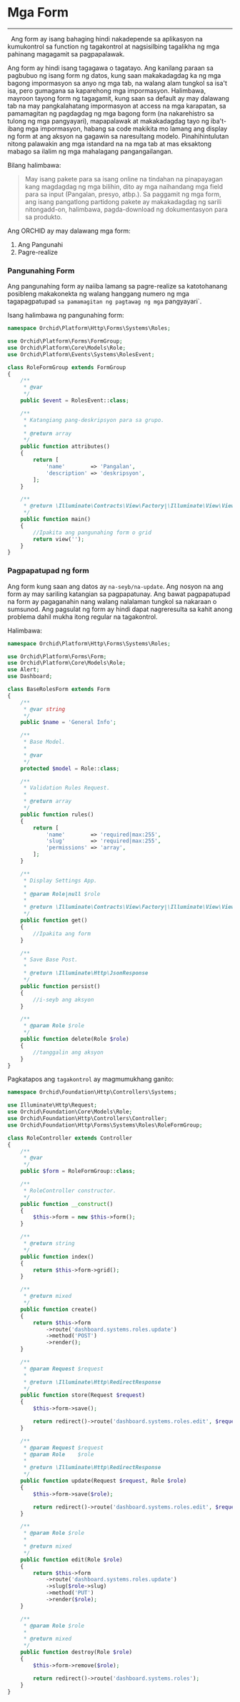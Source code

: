 # Mga Form
----------
 
Ang form ay isang bahaging hindi nakadepende sa aplikasyon na kumukontrol sa function ng tagakontrol at nagsisilbing tagalikha ng mga pahinang
magagamit sa pagpapalawak.

Ang form ay hindi isang tagagawa o tagatayo.
Ang kanilang paraan sa pagbubuo ng isang form ng datos, kung saan makakadagdag ka ng mga bagong impormasyon sa anyo ng mga tab,
na walang alam tungkol sa isa't isa, pero gumagana sa kaparehong mga impormasyon.
Halimbawa, mayroon tayong form ng tagagamit, kung saan sa default ay may dalawang tab
na may pangkalahatang impormasyon at access na mga karapatan, sa pamamagitan ng pagdagdag ng mga bagong form
(na nakarehistro sa tulong ng mga pangyayari), mapapalawak at makakadagdag tayo ng iba't-ibang mga impormasyon,
habang sa code makikita mo lamang ang display ng form at ang aksyon na gagawin sa naresultang modelo.
Pinahihintulutan nitong palawakin ang mga istandard na na mga tab at mas eksaktong mabago sa ilalim ng mga mahalagang pangangailangan.

Bilang halimbawa:

> May isang pakete para sa isang online na tindahan na pinapayagan kang magdagdag ng mga bilihin,
dito ay mga naihandang mga field para sa input (Pangalan, presyo, atbp.).
Sa paggamit ng mga form,
ang isang pangatlong partidong pakete ay makakadagdag ng sarili nitongadd-on, halimbawa, pagda-download ng dokumentasyon para sa produkto.


Ang ORCHID ay may dalawang mga form:

1. Ang Pangunahi
1. Pagre-realize

### Pangunahing Form

Ang pangunahing form ay naiiba lamang sa pagre-realize sa katotohanang posibleng makakonekta ng walang hanggang numero ng mga tagapagpatupad ` sa pamamagitan ng pagtawag ng mga ` pangyayari`.

Isang halimbawa ng pangunahing form:
```php
namespace Orchid\Platform\Http\Forms\Systems\Roles;

use Orchid\Platform\Forms\FormGroup;
use Orchid\Platform\Core\Models\Role;
use Orchid\Platform\Events\Systems\RolesEvent;

class RoleFormGroup extends FormGroup
{
    /**
     * @var
     */
    public $event = RolesEvent::class;

    /**
     * Katangiang pang-deskripsyon para sa grupo.
     *
     * @return array
     */
    public function attributes()
    {
        return [
            'name'        => 'Pangalan',
            'description' => 'deskripsyon',
        ];
    }

    /**
     * @return \Illuminate\Contracts\View\Factory|\Illuminate\View\View
     */
    public function main()
    {
        //Ipakita ang pangunahing form o grid
        return view('');
    }
}

```

### Pagpapatupad ng form

Ang form kung saan ang datos ay `na-seyb/na-update`. Ang nosyon na ang form ay may sariling katangian sa pagpapatunay.
Ang bawat pagpapatupad na form ay pagaganahin nang walang nalalaman tungkol sa nakaraan o sumsunod.
Ang pagsulat ng form ay hindi dapat nagreresulta sa kahit anong problema dahil mukha itong regular na tagakontrol.

Halimbawa:
```php
namespace Orchid\Platform\Http\Forms\Systems\Roles;

use Orchid\Platform\Forms\Form;
use Orchid\Platform\Core\Models\Role;
use Alert;
use Dashboard;

class BaseRolesForm extends Form
{
    /**
     * @var string
     */
    public $name = 'General Info';

    /**
     * Base Model.
     *
     * @var
     */
    protected $model = Role::class;

    /**
     * Validation Rules Request.
     *
     * @return array
     */
    public function rules()
    {
        return [
            'name'        => 'required|max:255',
            'slug'        => 'required|max:255',
            'permissions' => 'array',
        ];
    }

    /**
     * Display Settings App.
     *
     * @param Role|null $role
     *
     * @return \Illuminate\Contracts\View\Factory|\Illuminate\View\View
     */
    public function get()
    {
        //Ipakita ang form
    }

    /**
     * Save Base Post.
     *
     * @return \Illuminate\Http\JsonResponse
     */
    public function persist()
    {
        //i-seyb ang aksyon
    }

    /**
     * @param Role $role
     */
    public function delete(Role $role)
    {
        //tanggalin ang aksyon
    }
}

```

Pagkatapos ang `tagakontrol` ay magmumukhang ganito:

```php
namespace Orchid\Foundation\Http\Controllers\Systems;

use Illuminate\Http\Request;
use Orchid\Foundation\Core\Models\Role;
use Orchid\Foundation\Http\Controllers\Controller;
use Orchid\Foundation\Http\Forms\Systems\Roles\RoleFormGroup;

class RoleController extends Controller
{
    /**
     * @var
     */
    public $form = RoleFormGroup::class;

    /**
     * RoleController constructor.
     */
    public function __construct()
    {
        $this->form = new $this->form();
    }

    /**
     * @return string
     */
    public function index()
    {
        return $this->form->grid();
    }

    /**
     * @return mixed
     */
    public function create()
    {
        return $this->form
            ->route('dashboard.systems.roles.update')
            ->method('POST')
            ->render();
    }

    /**
     * @param Request $request
     *
     * @return \Illuminate\Http\RedirectResponse
     */
    public function store(Request $request)
    {
        $this->form->save();

        return redirect()->route('dashboard.systems.roles.edit', $request->get('slug'));
    }

    /**
     * @param Request $request
     * @param Role    $role
     *
     * @return \Illuminate\Http\RedirectResponse
     */
    public function update(Request $request, Role $role)
    {
        $this->form->save($role);

        return redirect()->route('dashboard.systems.roles.edit', $request->get('slug'));
    }

    /**
     * @param Role $role
     *
     * @return mixed
     */
    public function edit(Role $role)
    {
        return $this->form
            ->route('dashboard.systems.roles.update')
            ->slug($role->slug)
            ->method('PUT')
            ->render($role);
    }

    /**
     * @param Role $role
     *
     * @return mixed
     */
    public function destroy(Role $role)
    {
        $this->form->remove($role);

        return redirect()->route('dashboard.systems.roles');
    }
}

```
